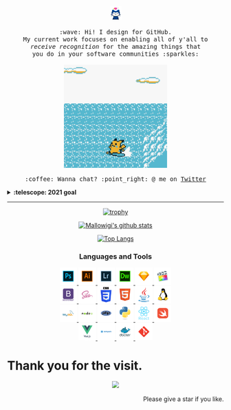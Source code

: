 <p align="center">
  <img src="https://raw.githubusercontent.com/Semporia/Semporia/master/image/Happy.gif" width="27px">
  <br><br>
  <samp>
    :wave: Hi! I design for GitHub.
    <br>My current work focuses on enabling all of y'all to
      <br><em>receive recognition</em> for the amazing things that
    <br>you do in your software communities :sparkles:<br><br>
    <img src="https://raw.githubusercontent.com/Semporia/Semporia/master/image/Pikachu.gif" width="240px" align="center">
    <br><br>:coffee: Wanna chat? :point_right: @ me on <a href="https://twitter.com/Swanpor">Twitter</a>
  </samp>
</p>

<details>
  <summary><b>:telescope: 2021 goal</b></summary>
  <br>
  I want to make a little game this year. that makes it really easy to design a game if you're primarily focusing on the art and story (like myself). I'm hoping to print this on a cartridge when I'm done so you can actually experience it on a Gameboy!
</details>

***

<div align="center"> 

[![trophy](https://github-profile-trophy.vercel.app/?username=Semporia&theme=monokai)](https://github.com/Semporia)

[![Mallowigi's github stats](https://github-readme-stats.vercel.app/api?username=Semporia&count_private=true&show_icons=true&theme=radical&show_owner=true)](https://github.com/Semporia)

[![Top Langs](https://github-readme-stats.vercel.app/api/top-langs/?username=Semporia&theme=radical)](https://github.com/Semporia)

</div>

<div align="center">
  <h3>
    Languages and Tools
  </h3>
  <p>
    <a href="https://www.photoshop.com/en" target="_blank">
      <img src="https://raw.githubusercontent.com/Semporia/Semporia/master/icon/Adobe-photoshop.svg" alt="photoshop"
        width="40" height="40" />
    </a>
    <a href="https://www.adobe.com/in/products/illustrator.html" target="_blank">
      <img src="https://raw.githubusercontent.com/Semporia/Semporia/master/icon/Adobe-illustrator.svg" alt="illustrator"
        width="40" height="40" />
    </a>
    <a href="https://www.adobe.com/in/products/photoshop-lightroom.html" target="_blank">
      <img src="https://raw.githubusercontent.com/Semporia/Semporia/master/icon/Adobe-Lightroom-Classic.svg"
        alt="illustrator" width="40" height="40" />
    </a>
    <a href="https://www.adobe.com/in/products/dreamweaver.html" target="_blank">
      <img src="https://raw.githubusercontent.com/Semporia/Semporia/master/icon/Adobe-Dreamweaver.svg" alt="illustrator"
        width="40" height="40" />
    </a>
    <a href="https://www.sketch.com/" target="_blank">
      <img src="https://raw.githubusercontent.com/Semporia/Semporia/master/icon/sketchapp-icon.svg" alt="sketch"
        width="40" height="40" />
    </a>
    <a href="https://www.sketch.com/" target="_blank">
      <img src="https://raw.githubusercontent.com/Semporia/Semporia/master/icon/final-cut-pro.svg" alt="sketch"
        width="40" height="40" />
    </a>
    <br/>
    <a href="https://getbootstrap.com" target="_blank">
      <img src="https://raw.githubusercontent.com/Semporia/Semporia/master/icon/bootstrap-plain-wordmark.svg"
        alt="bootstrap" width="40" height="40" />
    </a>
    <a href="https://sass-lang.com" target="_blank">
      <img src="https://raw.githubusercontent.com/Semporia/Semporia/master/icon/sass-original.svg" alt="sass" width="40"
        height="40" />
    </a>
    <a href="https://www.w3schools.com/css/" target="_blank">
      <img src="https://raw.githubusercontent.com/Semporia/Semporia/master/icon/css3-original-wordmark.svg" alt="css3"
        width="40" height="40" />
    </a>
    <a href="https://www.w3.org/html/" target="_blank">
      <img src="https://raw.githubusercontent.com/Semporia/Semporia/master/icon/html5-original-wordmark.svg" alt="html5"
        width="40" height="40" />
    </a>
    <a href="https://www.java.com" target="_blank">
      <img src="https://raw.githubusercontent.com/Semporia/Semporia/master/icon/java-original.svg" alt="java" width="40"
        height="40" />
    </a>
    <a href="https://www.linux.org/" target="_blank">
      <img src="https://raw.githubusercontent.com/Semporia/Semporia/master/icon/linux-original.svg" alt="linux"
        width="40" height="40" />
    </a>
    <br/>
    <a href="https://www.mysql.com/" target="_blank">
      <img src="https://raw.githubusercontent.com/Semporia/Semporia/master/icon/mysql-original-wordmark.svg" alt="mysql"
        width="40" height="40" />
    </a>
    <a href="https://nodejs.org" target="_blank">
      <img src="https://raw.githubusercontent.com/Semporia/Semporia/master/icon/nodejs-original-wordmark.svg"
        alt="nodejs" width="40" height="40" />
    </a>
    <a href="https://www.php.net" target="_blank">
      <img src="https://raw.githubusercontent.com/Semporia/Semporia/master/icon/php-original.svg" alt="php" width="40"
        height="40" />
    </a>
    <a href="https://www.python.org" target="_blank">
      <img src="https://raw.githubusercontent.com/Semporia/Semporia/master/icon/python-original.svg" alt="python"
        width="40" height="40" />
    </a>
    <a href="https://reactjs.org/" target="_blank">
      <img src="https://raw.githubusercontent.com/Semporia/Semporia/master/icon/react-original-wordmark.svg" alt="react"
        width="40" height="40" />
    </a>
    <a href="https://developer.apple.com/swift/" target="_blank">
      <img src="https://raw.githubusercontent.com/Semporia/Semporia/master/icon/swift-original.svg" alt="swift"
        width="40" height="40" />
    </a>
    <br/>
    <a href="https://vuejs.org/" target="_blank">
      <img src="https://raw.githubusercontent.com/Semporia/Semporia/master/icon/vuejs-original-wordmark.svg" alt="vuejs"
        width="40" height="40" />
    </a>
    <a href="https://webpack.js.org" target="_blank">
      <img src="https://raw.githubusercontent.com/Semporia/Semporia/master/icon/webpack-original-wordmark.svg"
        alt="webpack" width="40" height="40" />
    </a>
    <a href="https://www.docker.com/" target="_blank">
      <img src="https://raw.githubusercontent.com/Semporia/Semporia/master/icon/docker-original-wordmark.svg"
        alt="docker" width="40" height="40" />
    </a>
    <a href="https://git-scm.com/" target="_blank">
      <img src="https://raw.githubusercontent.com/Semporia/Semporia/master/icon/git-scm-icon.svg" alt="git" width="40"
        height="40" />
    </a>
  </p>
</div>


# Thank you for the visit.

<div align="center"> 

![](http://profile-counter.glitch.me/Semporia/count.svg)

</div>

<div align="right"> 

Please give a star if you like.

</div>